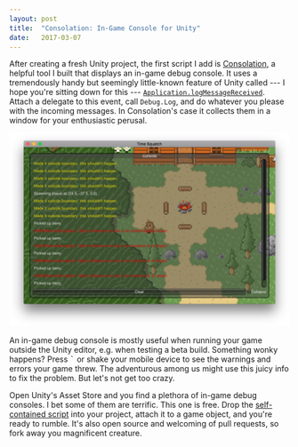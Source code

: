 ```yaml
---
layout: post
title:  "Consolation: In-Game Console for Unity"
date:   2017-03-07
---
```


After creating a fresh Unity project, the first script I add is [Consolation](https://github.com/mminer/consolation), a helpful tool I built that displays an in-game debug console. It uses a tremendously handy but seemingly little-known feature of Unity called --- I hope you're sitting down for this --- [`Application.logMessageReceived`](https://docs.unity3d.com/ScriptReference/Application-logMessageReceived.html). Attach a delegate to this event, call `Debug.Log`, and do whatever you please with the incoming messages. In Consolation's case it collects them in a window for your enthusiastic perusal.

<img src="/images/consolation.png" alt="Consolation">

An in-game debug console is mostly useful when running your game outside the Unity editor, e.g. when testing a beta build. Something wonky happens? Press <kbd>`</kbd> or shake your mobile device to see the warnings and errors your game threw. The adventurous among us might use this juicy info to fix the problem. But let's not get too crazy.

Open Unity's Asset Store and you find a plethora of in-game debug consoles. I bet some of them are terrific. This one is free. Drop the [self-contained script](https://raw.githubusercontent.com/mminer/consolation/master/Console.cs) into your project, attach it to a game object, and you're ready to rumble. It's also open source and welcoming of pull requests, so fork away you magnificent creature.
